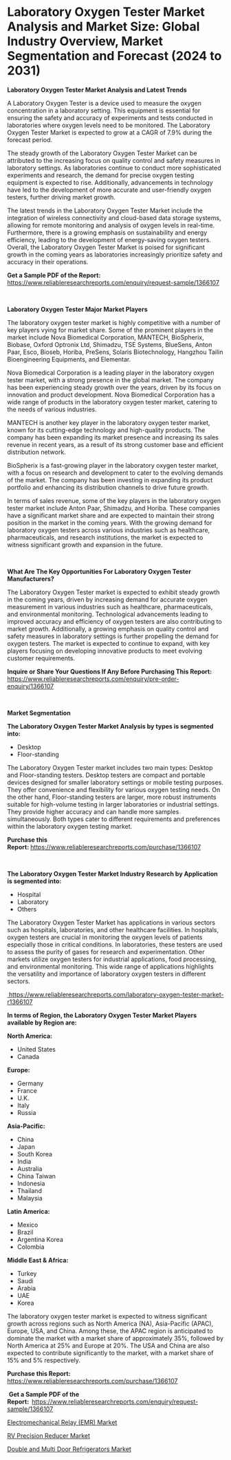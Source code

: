 <p><h1>Laboratory Oxygen Tester Market Analysis and Market Size: Global Industry Overview, Market Segmentation and Forecast (2024 to 2031)</h1></p><p><strong>Laboratory Oxygen Tester Market Analysis and Latest Trends</strong></p>
<p><p>A Laboratory Oxygen Tester is a device used to measure the oxygen concentration in a laboratory setting. This equipment is essential for ensuring the safety and accuracy of experiments and tests conducted in laboratories where oxygen levels need to be monitored. The Laboratory Oxygen Tester Market is expected to grow at a CAGR of 7.9% during the forecast period.</p><p>The steady growth of the Laboratory Oxygen Tester Market can be attributed to the increasing focus on quality control and safety measures in laboratory settings. As laboratories continue to conduct more sophisticated experiments and research, the demand for precise oxygen testing equipment is expected to rise. Additionally, advancements in technology have led to the development of more accurate and user-friendly oxygen testers, further driving market growth.</p><p>The latest trends in the Laboratory Oxygen Tester Market include the integration of wireless connectivity and cloud-based data storage systems, allowing for remote monitoring and analysis of oxygen levels in real-time. Furthermore, there is a growing emphasis on sustainability and energy efficiency, leading to the development of energy-saving oxygen testers. Overall, the Laboratory Oxygen Tester Market is poised for significant growth in the coming years as laboratories increasingly prioritize safety and accuracy in their operations.</p></p>
<p><strong>Get a Sample PDF of the Report:&nbsp;</strong> <a href="https://www.reliableresearchreports.com/enquiry/request-sample/1366107">https://www.reliableresearchreports.com/enquiry/request-sample/1366107</a></p>
<p>&nbsp;</p>
<p><strong>Laboratory Oxygen Tester Major Market Players</strong></p>
<p><p>The laboratory oxygen tester market is highly competitive with a number of key players vying for market share. Some of the prominent players in the market include Nova Biomedical Corporation, MANTECH, BioSpherix, Biobase, Oxford Optronix Ltd, Shimadzu, TSE Systems, BlueSens, Anton Paar, Esco, Bioseb, Horiba, PreSens, Solaris Biotechnology, Hangzhou Tailin Bioengineering Equipments, and Elementar.</p><p>Nova Biomedical Corporation is a leading player in the laboratory oxygen tester market, with a strong presence in the global market. The company has been experiencing steady growth over the years, driven by its focus on innovation and product development. Nova Biomedical Corporation has a wide range of products in the laboratory oxygen tester market, catering to the needs of various industries.</p><p>MANTECH is another key player in the laboratory oxygen tester market, known for its cutting-edge technology and high-quality products. The company has been expanding its market presence and increasing its sales revenue in recent years, as a result of its strong customer base and efficient distribution network.</p><p>BioSpherix is a fast-growing player in the laboratory oxygen tester market, with a focus on research and development to cater to the evolving demands of the market. The company has been investing in expanding its product portfolio and enhancing its distribution channels to drive future growth.</p><p>In terms of sales revenue, some of the key players in the laboratory oxygen tester market include Anton Paar, Shimadzu, and Horiba. These companies have a significant market share and are expected to maintain their strong position in the market in the coming years. With the growing demand for laboratory oxygen testers across various industries such as healthcare, pharmaceuticals, and research institutions, the market is expected to witness significant growth and expansion in the future.</p></p>
<p>&nbsp;</p>
<p><strong>What Are The Key Opportunities For Laboratory Oxygen Tester Manufacturers?</strong></p>
<p><p>The Laboratory Oxygen Tester market is expected to exhibit steady growth in the coming years, driven by increasing demand for accurate oxygen measurement in various industries such as healthcare, pharmaceuticals, and environmental monitoring. Technological advancements leading to improved accuracy and efficiency of oxygen testers are also contributing to market growth. Additionally, a growing emphasis on quality control and safety measures in laboratory settings is further propelling the demand for oxygen testers. The market is expected to continue to expand, with key players focusing on developing innovative products to meet evolving customer requirements.</p></p>
<p><strong>Inquire or Share Your Questions If Any Before Purchasing This Report:</strong> <a href="https://www.reliableresearchreports.com/enquiry/pre-order-enquiry/1366107">https://www.reliableresearchreports.com/enquiry/pre-order-enquiry/1366107</a></p>
<p>&nbsp;</p>
<p><strong>Market Segmentation</strong></p>
<p><strong>The Laboratory Oxygen Tester Market Analysis by types is segmented into:</strong></p>
<p><ul><li>Desktop</li><li>Floor-standing</li></ul></p>
<p><p>The Laboratory Oxygen Tester market includes two main types: Desktop and Floor-standing testers. Desktop testers are compact and portable devices designed for smaller laboratory settings or mobile testing purposes. They offer convenience and flexibility for various oxygen testing needs. On the other hand, Floor-standing testers are larger, more robust instruments suitable for high-volume testing in larger laboratories or industrial settings. They provide higher accuracy and can handle more samples simultaneously. Both types cater to different requirements and preferences within the laboratory oxygen testing market.</p></p>
<p><strong>Purchase this Report:&nbsp;</strong><a href="https://www.reliableresearchreports.com/purchase/1366107">https://www.reliableresearchreports.com/purchase/1366107</a></p>
<p>&nbsp;</p>
<p><strong>The Laboratory Oxygen Tester Market Industry Research by Application is segmented into:</strong></p>
<p><ul><li>Hospital</li><li>Laboratory</li><li>Others</li></ul></p>
<p><p>The Laboratory Oxygen Tester Market has applications in various sectors such as hospitals, laboratories, and other healthcare facilities. In hospitals, oxygen testers are crucial in monitoring the oxygen levels of patients especially those in critical conditions. In laboratories, these testers are used to assess the purity of gases for research and experimentation. Other markets utilize oxygen testers for industrial applications, food processing, and environmental monitoring. This wide range of applications highlights the versatility and importance of laboratory oxygen testers in different sectors.</p></p>
<p><a href="https://www.reliableresearchreports.com/laboratory-oxygen-tester-market-r1366107">&nbsp;https://www.reliableresearchreports.com/laboratory-oxygen-tester-market-r1366107</a></p>
<p><strong>In terms of Region, the Laboratory Oxygen Tester Market Players available by Region are:</strong></p>
<p>
    <p> <strong> North America: </strong>
        <ul>
            <li>United States</li>
            <li>Canada</li>
        </ul>
        </p> 
    <p> <strong> Europe: </strong>
        <ul>
            <li>Germany</li>
            <li>France</li>
            <li>U.K.</li>
            <li>Italy</li>
            <li>Russia</li>
        </ul>
        </p> 
    <p> <strong> Asia-Pacific: </strong>
        <ul>
            <li>China</li>
            <li>Japan</li>
            <li>South Korea</li>
            <li>India</li>
            <li>Australia</li>
            <li>China Taiwan</li>
            <li>Indonesia</li>
            <li>Thailand</li>
            <li>Malaysia</li>
        </ul>
        </p> 
    <p> <strong> Latin America: </strong>
        <ul>
            <li>Mexico</li>
            <li>Brazil</li>
            <li>Argentina Korea</li>
            <li>Colombia</li>
        </ul>
        </p> 
    <p> <strong> Middle East & Africa: </strong>
        <ul>
            <li>Turkey</li>
            <li>Saudi</li>
            <li>Arabia</li>
            <li>UAE</li>
            <li>Korea</li>
        </ul>
    </p>
    </p>
<p><p>The laboratory oxygen tester market is expected to witness significant growth across regions such as North America (NA), Asia-Pacific (APAC), Europe, USA, and China. Among these, the APAC region is anticipated to dominate the market with a market share of approximately 35%, followed by North America at 25% and Europe at 20%. The USA and China are also expected to contribute significantly to the market, with a market share of 15% and 5% respectively.</p></p>
<p><strong>Purchase this Report: </strong><a href="https://www.reliableresearchreports.com/purchase/1366107">https://www.reliableresearchreports.com/purchase/1366107</a></p>
<p>&nbsp;<strong>Get a Sample PDF of the Report:&nbsp;&nbsp;</strong><a href="https://www.reliableresearchreports.com/enquiry/request-sample/1366107">https://www.reliableresearchreports.com/enquiry/request-sample/1366107</a></p>
<p><strong></strong></p>
<p><p><a href="https://medium.com/@guyskiles48/global-electromechanical-relay-emr-industry-research-report-competitive-landscape-market-size-7eef901deeb1">Electromechanical Relay (EMR) Market</a></p><p><a href="https://medium.com/@dellkoepp_34276/rv-precision-reducer-market-size-market-segmentation-market-trends-and-growth-analysis-forecast-d8fd8f427a6a">RV Precision Reducer Market</a></p><p><a href="https://medium.com/@sjdhshjc2456654/double-and-multi-door-refrigerators-market-a-global-and-regional-analysis-2024-2031-a0d560d8bf46">Double and Multi Door Refrigerators Market</a></p></p>